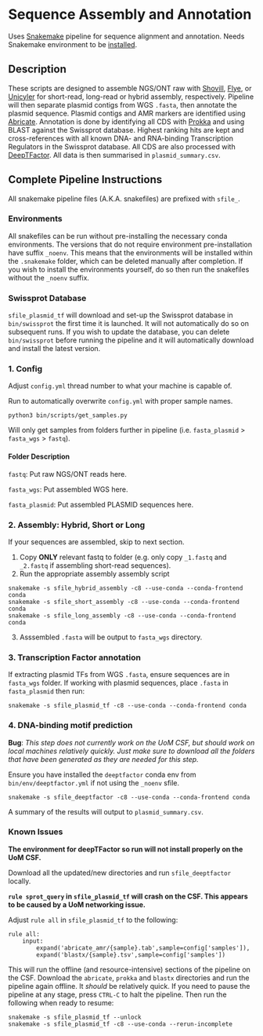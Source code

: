 # Sequence Assembly and Annotation
Uses [Snakemake](https://github.com/snakemake/snakemake) pipeline for sequence alignment and annotation. Needs Snakemake environment to be [installed](https://snakemake.readthedocs.io/en/stable/getting_started/installation.html).

## Description
These scripts are designed to assemble NGS/ONT raw with [Shovill](https://github.com/tseemann/shovill), [Flye](https://github.com/fenderglass/Flye), or [Unicyler](https://github.com/rrwick/Unicycler) for short-read, long-read or hybrid assembly, respectively. Pipeline will then separate plasmid contigs from WGS `.fasta`, then annotate the plasmid sequence. Plasmid contigs and AMR markers are identified using [Abricate](https://github.com/tseemann/abricate). Annotation is done by identifying all CDS with [Prokka](https://github.com/tseemann/prokka) and using BLAST against the Swissprot database. Highest ranking hits are kept and cross-references with all known DNA- and RNA-binding Transcription Regulators in the Swissprot database. All CDS are also processed with [DeepTFactor](https://bitbucket.org/kaistsystemsbiology/deeptfactor/src/master/). All data is then summarised in `plasmid_summary.csv`.

## Complete Pipeline Instructions
All snakemake pipeline files (A.K.A. snakefiles) are prefixed with `sfile_`.

### Environments
All snakefiles can be run without pre-installing the necessary conda environments. The versions that do not require environment pre-installation have suffix `_noenv`. This means that the environments will be installed within the `.snakemake` folder, which can be deleted manually after completion. If you wish to install the environments yourself, do so then run the snakefiles without the `_noenv` suffix.

### Swissprot Database
`sfile_plasmid_tf` will download and set-up the Swissprot database in `bin/swissprot` the first time it is launched. It will not automatically do so on subsequent runs. If you wish to update the database, you can delete `bin/swissprot` before running the pipeline and it will automatically download and install the latest version.

### 1. Config
Adjust `config.yml` thread number to what your machine is capable of.

Run to automatically overwrite `config.yml` with proper sample names.
```
python3 bin/scripts/get_samples.py
```
Will only get samples from folders further in pipeline (i.e. `fasta_plasmid` > `fasta_wgs` > `fastq`).

#### Folder Description
`fastq`: Put raw NGS/ONT reads here.

`fasta_wgs`: Put assembled WGS here.

`fasta_plasmid`: Put assembled PLASMID sequences here.

### 2. Assembly: Hybrid, Short or Long
If your sequences are assembled, skip to next section.
1. Copy **ONLY** relevant fastq to folder (e.g. only copy `_1.fastq` and `_2.fastq` if assembling short-read sequences).
2. Run the appropriate assembly assembly script 
```
snakemake -s sfile_hybrid_assembly -c8 --use-conda --conda-frontend conda
snakemake -s sfile_short_assembly -c8 --use-conda --conda-frontend conda
snakemake -s sfile_long_assembly -c8 --use-conda --conda-frontend conda
```
3. Asssembled `.fasta` will be output to `fasta_wgs` directory.

### 3. Transcription Factor annotation
If extracting plasmid TFs from WGS `.fasta`, ensure sequences are in `fasta_wgs` folder. If working with plasmid sequences, place `.fasta` in `fasta_plasmid` then run:
```
snakemake -s sfile_plasmid_tf -c8 --use-conda --conda-frontend conda
```

### 4. DNA-binding motif prediction
**Bug**: *This step does not currently work on the UoM CSF, but should work on local machines relatively quickly. Just make sure to download all the folders that have been generated as they are needed for this step.*

Ensure you have installed the `deeptfactor` conda env from `bin/env/deeptfactor.yml` if not using the `_noenv` sfile.
```
snakemake -s sfile_deeptfactor -c8 --use-conda --conda-frontend conda
```

A summary of the results will output to `plasmid_summary.csv`.

### Known Issues
**The environment for deepTFactor so run will not install properly on the UoM CSF.**

Download all the updated/new directories and run `sfile_deeptfactor` locally.


**`rule sprot_query` in `sfile_plasmid_tf` will crash on the CSF. This appears to be caused by a UoM networking issue.**

Adjust `rule all` in `sfile_plasmid_tf` to the following:
```
rule all:
    input:
        expand('abricate_amr/{sample}.tab',sample=config['samples']),
        expand('blastx/{sample}.tsv',sample=config['samples'])
```
This will run the offline (and resource-intensive) sections of the pipeline on the CSF. Download the `abricate`, `prokka` and `blastx` directories and run the pipeline again offline. It *should* be relatively quick. If you need to pause the pipeline at any stage, press `CTRL-C` to halt the pipeline. Then run the following when ready to resume:
```
snakemake -s sfile_plasmid_tf --unlock
snakemake -s sfile_plasmid_tf -c8 --use-conda --rerun-incomplete
```